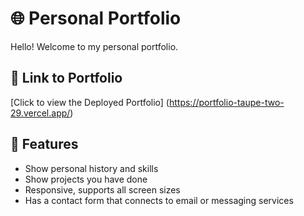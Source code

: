 # 🌐 Personal Portfolio
Hello! Welcome to my personal portfolio.

## 🔗 Link to Portfolio
[Click to view the Deployed Portfolio] (https://portfolio-taupe-two-29.vercel.app/)


## 🚀 Features
- Show personal history and skills
- Show projects you have done
- Responsive, supports all screen sizes
- Has a contact form that connects to email or messaging services